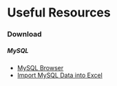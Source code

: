 # Useful Resources

### Download
##### MySQL
+ [MySQL Browser](https://downloads.mysql.com/archives/query/)
+ [Import MySQL Data into Excel](https://dev.mysql.com/doc/mysql-for-excel/en/mysql-for-excel-import.html)

### 